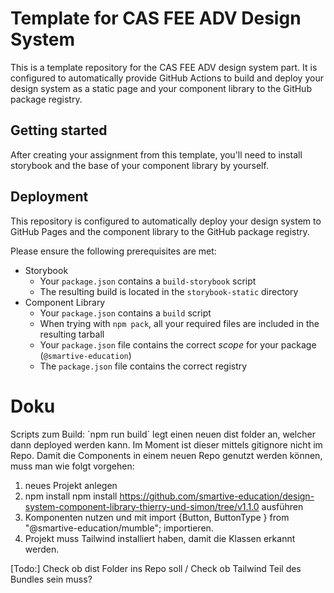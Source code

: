 # Template for CAS FEE ADV Design System

This is a template repository for the CAS FEE ADV design system part.
It is configured to automatically provide GitHub Actions to build and deploy
your design system as a static page and your component library to the
GitHub package registry.

## Getting started

After creating your assignment from this template, you'll need to install
storybook and the base of your component library by yourself.

## Deployment

This repository is configured to automatically deploy your design system
to GitHub Pages and the component library to the GitHub package registry.

Please ensure the following prerequisites are met:

- Storybook
  - Your `package.json` contains a `build-storybook` script
  - The resulting build is located in the `storybook-static` directory
- Component Library
  - Your `package.json` contains a `build` script
  - When trying with `npm pack`, all your required files are included in the resulting tarball
  - Your `package.json` file contains the correct _scope_ for your package (`@smartive-education`)
  - The `package.json` file contains the correct registry

# Doku

Scripts zum Build:
´npm run build´ legt einen neuen dist folder an, welcher dann deployed werden kann. Im Moment ist dieser mittels gitignore nicht im Repo. Damit die Components in einem neuen Repo genutzt werden können, muss man wie folgt vorgehen:

1. neues Projekt anlegen
2. npm install npm install https://github.com/smartive-education/design-system-component-library-thierry-und-simon/tree/v1.1.0 ausführen
3. Komponenten nutzen und mit import {Button, ButtonType } from "@smartive-education/mumble"; importieren.
4. Projekt muss Tailwind installiert haben, damit die Klassen erkannt werden.

[Todo:] Check ob dist Folder ins Repo soll / Check ob Tailwind Teil des Bundles sein muss?
